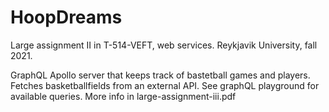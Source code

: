 # HoopDreams

Large assignment II in T-514-VEFT, web services. Reykjavik University, fall 2021.

GraphQL Apollo server that keeps track of bastetball games and players. Fetches basketballfields from an external API.
See graphQL playground for available queries.
More info in large-assignment-iii.pdf
